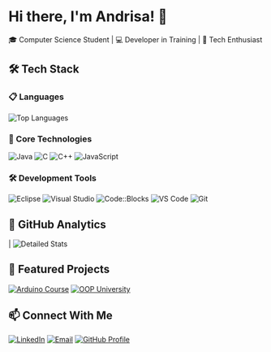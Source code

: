 # Hi there, I'm Andrisa! 👋

🎓 Computer Science Student | 💻 Developer in Training | 🚀 Tech Enthusiast

## 🛠️ Tech Stack

### 📋 Languages
![Top Languages](https://github-readme-stats.vercel.app/api/top-langs/?username=Andrisa-S&layout=compact&hide_border=true&bg_color=0D1117&title_color=FF6B6B&text_color=E6EDF3&hide=html,css&card_width=300)

### 🔧 Core Technologies
![Java](https://img.shields.io/badge/Java-D82C20?style=for-the-badge&logo=openjdk&logoColor=white)
![C](https://img.shields.io/badge/C-0D1117?style=for-the-badge&logo=c&logoColor=white)
![C++](https://img.shields.io/badge/C++-D82C20?style=for-the-badge&logo=cplusplus&logoColor=white)
![JavaScript](https://img.shields.io/badge/JavaScript-0D1117?style=for-the-badge&logo=javascript&logoColor=%23F7DF1E)

### 🛠️ Development Tools
![Eclipse](https://img.shields.io/badge/Eclipse-0D1117?style=for-the-badge&logo=eclipse&logoColor=D82C20)
![Visual Studio](https://img.shields.io/badge/Visual_Studio-0D1117?style=for-the-badge&logo=visualstudio&logoColor=D82C20)
![Code::Blocks](https://img.shields.io/badge/Code::Blocks-0D1117?style=for-the-badge&logo=codeblocks&logoColor=D82C20)
![VS Code](https://img.shields.io/badge/VSCode-0D1117?style=for-the-badge&logo=visualstudiocode&logoColor=D82C20)
![Git](https://img.shields.io/badge/Git-D82C20?style=for-the-badge&logo=git&logoColor=white)

## 🌟 GitHub Analytics
| ![Detailed Stats](https://github-readme-stats.vercel.app/api?username=Andrisa-S&show_icons=true&hide_border=true&bg_color=0D1117&title_color=FF6B6B&icon_color=D82C20&text_color=E6EDF3&hide=issues&custom_title=My%20Stats)

## 📌 Featured Projects
[![Arduino Course](https://github-readme-stats.vercel.app/api/pin/?username=Andrisa-S&repo=CursoArduino2024&bg_color=0D1117&title_color=FF6B6B&text_color=E6EDF3&hide_border=true)](https://github.com/Andrisa-S/CursoArduino2024)
[![OOP University](https://github-readme-stats.vercel.app/api/pin/?username=Andrisa-S&repo=ProgramacaoOrientadaAObjetosUFN&bg_color=0D1117&title_color=FF6B6B&text_color=E6EDF3&hide_border=true)](https://github.com/Andrisa-S/ProgramacaoOrientadaAObjetosUFN)

## 📫 Connect With Me
[![LinkedIn](https://img.shields.io/badge/LinkedIn-0D1117?style=for-the-badge&logo=linkedin&logoColor=FF6B6B)](https://linkedin.com/in/andrisa-dos-santos-silva-b8a56622a)
[![Email](https://img.shields.io/badge/Email-D82C20?style=for-the-badge&logo=gmail&logoColor=white)](mailto:andrisassilva@gmail.com)
[![GitHub Profile](https://img.shields.io/badge/GitHub-0D1117?style=for-the-badge&logo=github&logoColor=FF6B6B)](https://github.com/Andrisa-S)
